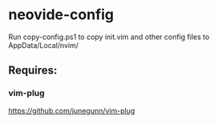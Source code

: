 # neovide-config

Run copy-config.ps1 to copy init.vim and other config files to AppData/Local/nvim/

## Requires:

### vim-plug
https://github.com/junegunn/vim-plug
